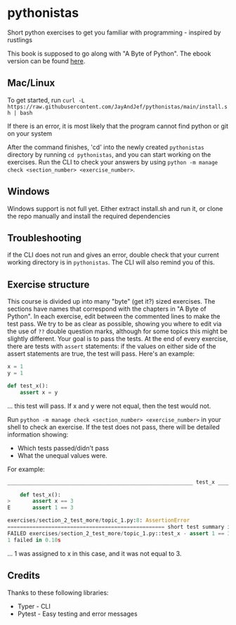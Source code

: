 # pythonistas
Short python exercises to get you familiar with programming - inspired by rustlings

This book is supposed to go along with "A Byte of Python". The ebook version can be found [here](https://python.swaroopch.com/).

## Mac/Linux

To get started, run ```curl -L https://raw.githubusercontent.com/JayAndJef/pythonistas/main/install.sh | bash```

If there is an error, it is most likely that the program cannot find python or git on your system

After the command finishes, 'cd' into the newly created `pythonistas` directory by running `cd pythonistas`, and you can start working on the exercises. Run the CLI to check your answers by using `python -m manage check <section_number> <exercise_number>`.

## Windows

Windows support is not full yet. Either extract install.sh and run it, or clone the repo manually and install the required dependencies

## Troubleshooting

if the CLI does not run and gives an error, double check that your current working directory is in `pythonistas`. The CLI will also remind you of this.

## Exercise structure

This course is divided up into many "byte" (get it?) sized exercises. The sections have names that correspond with the chapters in "A Byte of Python". In each exercise, edit between the commented lines to make the test pass. We try to be as clear as possible, showing you where to edit via the use of `??` double question marks, although for some topics this might be slightly different. Your goal is to pass the tests. At the end of every exercise, there are tests with `assert` statements: if the values on either side of the assert statements are true, the test will pass. Here's an example:

```py
x = 1
y = 1

def test_x():
    assert x = y
```

... this test will pass. If x and y were not equal, then the test would not.

Run `python -m manage check <section_number> <exercise_number>` in your shell to check an exercise. If the test does not pass, there will be detailed information showing:
 * Which tests passed/didn't pass
 * What the unequal values were.

For example:
```py
___________________________________________________________ test_x ___________________________________________________________

    def test_x():
>       assert x == 3
E       assert 1 == 3

exercises/section_2_test_more/topic_1.py:8: AssertionError
================================================== short test summary info ===================================================
FAILED exercises/section_2_test_more/topic_1.py::test_x - assert 1 == 3
1 failed in 0.10s
```

... 1 was assigned to x in this case, and it was not equal to 3.

## Credits

Thanks to these following libraries:

 * Typer - CLI
 * Pytest - Easy testing and error messages